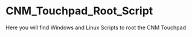 CNM_Touchpad_Root_Script
========================

Here you will find Windows and Linux Scripts to root the CNM Touchpad
